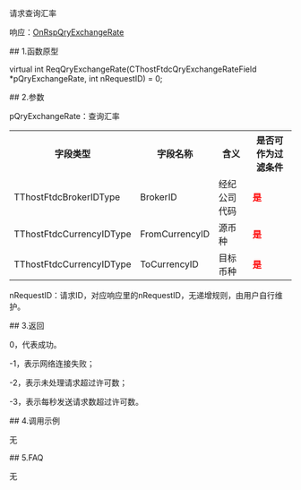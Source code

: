 <p>请求查询汇率</p>
<p>响应：<a href="../../CTHOSTFTDCTRADERAPI/ONRSPQRYEXCHANGERATE/">OnRspQryExchangeRate</a></p>
<span class="anchor" id="89e30efb-b739-417f-8805-e46e9c29e882"></span>
## 1.函数原型
<p>virtual int ReqQryExchangeRate(CThostFtdcQryExchangeRateField *pQryExchangeRate, int nRequestID) = 0;</p>
<span class="anchor" id="94b2bfce-f053-4ba2-87fb-a0452e2f17f4"></span>
## 2.参数
<p>pQryExchangeRate：查询汇率</p>
<table><tr><th style="TEXT-ALIGN: center;">字段类型</th><th style="TEXT-ALIGN: center;">字段名称</th><th style="TEXT-ALIGN: center;">含义</th><th style="TEXT-ALIGN: center;">是否可作为过滤条件</th></tr><tr><td style="TEXT-ALIGN: left;">TThostFtdcBrokerIDType</td>
<td style="TEXT-ALIGN: left;">BrokerID</td>
<td style="TEXT-ALIGN: left;">经纪公司代码</td>
<td style="TEXT-ALIGN: left;"><strong><font color="#FF0000">是</font></strong></td>
</tr>
<tr><td style="TEXT-ALIGN: left;">TThostFtdcCurrencyIDType</td>
<td style="TEXT-ALIGN: left;">FromCurrencyID</td>
<td style="TEXT-ALIGN: left;">源币种</td>
<td style="TEXT-ALIGN: left;"><strong><font color="#FF0000">是</font></strong></td>
</tr>
<tr><td style="TEXT-ALIGN: left;">TThostFtdcCurrencyIDType</td>
<td style="TEXT-ALIGN: left;">ToCurrencyID</td>
<td style="TEXT-ALIGN: left;">目标币种</td>
<td style="TEXT-ALIGN: left;"><strong><font color="#FF0000">是</font></strong></td>
</tr>
</table>
<p>nRequestID：请求ID，对应响应里的nRequestID，无递增规则，由用户自行维护。</p>
<span class="anchor" id="57de93e7-6177-4d76-8ca4-1dcad71dd4d0"></span>
## 3.返回
<p>0，代表成功。</p>
<p>-1，表示网络连接失败；</p>
<p>-2，表示未处理请求超过许可数；</p>
<p>-3，表示每秒发送请求数超过许可数。</p>
<span class="anchor" id="269c926b-577f-4db1-b852-91770f768e77"></span>
## 4.调用示例
<p>无</p>
<span class="anchor" id="d235ed23-4092-44ae-836b-005964db6176"></span>
## 5.FAQ
<p>无</p>
